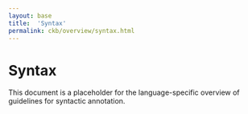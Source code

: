 ```yaml
---
layout: base
title:  'Syntax'
permalink: ckb/overview/syntax.html
---
```


# Syntax

This document is a placeholder for the language-specific overview of
guidelines for syntactic annotation.
